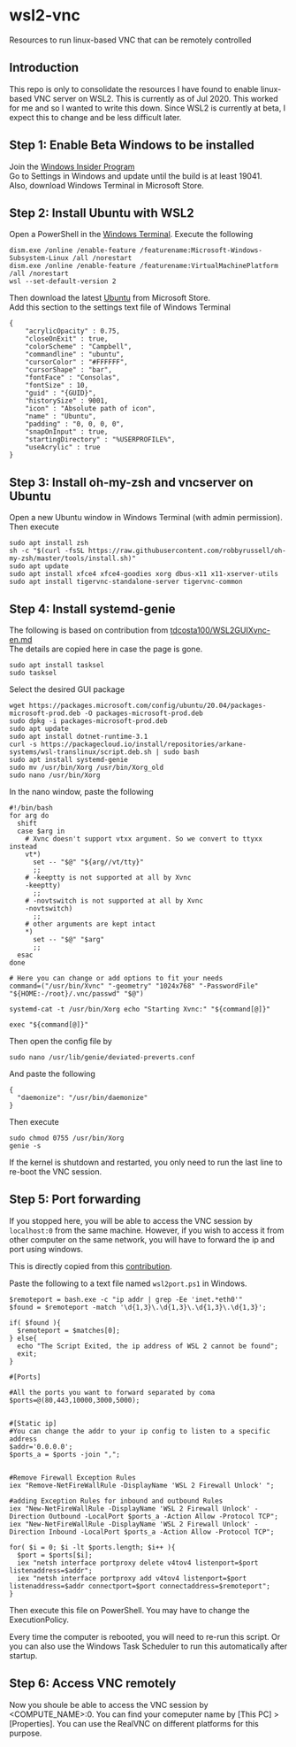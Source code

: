 # wsl2-vnc
Resources to run linux-based VNC that can be remotely controlled


## Introduction
This repo is only to consolidate the resources I have found to enable linux-based VNC server on WSL2. This is currently as of Jul 2020. This worked for me and so I wanted to write this down. Since WSL2 is currently at beta, I expect this to change and be less difficult later.

## Step 1: Enable Beta Windows to be installed
Join the [Windows Insider Program](https://insider.windows.com/en-us/)  
Go to Settings in Windows and update until the build is at least 19041.  
Also, download Windows Terminal in Microsoft Store.

## Step 2: Install Ubuntu with WSL2
Open a PowerShell in the [Windows Terminal](https://www.microsoft.com/en-us/p/windows-terminal/9n0dx20hk701).
Execute the following
```
dism.exe /online /enable-feature /featurename:Microsoft-Windows-Subsystem-Linux /all /norestart
dism.exe /online /enable-feature /featurename:VirtualMachinePlatform /all /norestart
wsl --set-default-version 2

```
Then download the latest [Ubuntu](https://www.microsoft.com/en-us/p/windows-terminal/9n0dx20hk701) from Microsoft Store.  
Add this section to the settings text file of Windows Terminal
```
{
    "acrylicOpacity" : 0.75,
    "closeOnExit" : true,
    "colorScheme" : "Campbell",
    "commandline" : "ubuntu",
    "cursorColor" : "#FFFFFF",
    "cursorShape" : "bar",
    "fontFace" : "Consolas",
    "fontSize" : 10,
    "guid" : "{GUID}",
    "historySize" : 9001,
    "icon" : "Absolute path of icon",
    "name" : "Ubuntu",
    "padding" : "0, 0, 0, 0",
    "snapOnInput" : true,
    "startingDirectory" : "%USERPROFILE%",
    "useAcrylic" : true
}
```

## Step 3: Install oh-my-zsh and vncserver on Ubuntu
Open a new Ubuntu window in Windows Terminal (with admin permission).  
Then execute
```
sudo apt install zsh
sh -c "$(curl -fsSL https://raw.githubusercontent.com/robbyrussell/oh-my-zsh/master/tools/install.sh)"
sudo apt update
sudo apt install xfce4 xfce4-goodies xorg dbus-x11 x11-xserver-utils
sudo apt install tigervnc-standalone-server tigervnc-common
```
## Step 4: Install systemd-genie
The following is based on contribution from [tdcosta100/WSL2GUIXvnc-en.md](https://gist.github.com/tdcosta100/385636cbae39fc8cd0937139e87b1c74)  
The details are copied here in case the page is gone.
```
sudo apt install tasksel
sudo tasksel
```
Select the desired GUI package
```
wget https://packages.microsoft.com/config/ubuntu/20.04/packages-microsoft-prod.deb -O packages-microsoft-prod.deb
sudo dpkg -i packages-microsoft-prod.deb
sudo apt update
sudo apt install dotnet-runtime-3.1
curl -s https://packagecloud.io/install/repositories/arkane-systems/wsl-translinux/script.deb.sh | sudo bash
sudo apt install systemd-genie
sudo mv /usr/bin/Xorg /usr/bin/Xorg_old
sudo nano /usr/bin/Xorg
```
In the nano window, paste the following
```
#!/bin/bash
for arg do
  shift
  case $arg in
    # Xvnc doesn't support vtxx argument. So we convert to ttyxx instead
    vt*)
      set -- "$@" "${arg//vt/tty}"
      ;;
    # -keeptty is not supported at all by Xvnc
    -keeptty)
      ;;
    # -novtswitch is not supported at all by Xvnc
    -novtswitch)
      ;;
    # other arguments are kept intact
    *)
      set -- "$@" "$arg"
      ;;
  esac
done

# Here you can change or add options to fit your needs
command=("/usr/bin/Xvnc" "-geometry" "1024x768" "-PasswordFile" "${HOME:-/root}/.vnc/passwd" "$@") 

systemd-cat -t /usr/bin/Xorg echo "Starting Xvnc:" "${command[@]}"

exec "${command[@]}"
```
Then open the config file by 
```
sudo nano /usr/lib/genie/deviated-preverts.conf
```
And paste the following
```
{
  "daemonize": "/usr/bin/daemonize"
}
```

Then execute
```
sudo chmod 0755 /usr/bin/Xorg
genie -s
```

If the kernel is shutdown and restarted, you only need to run the last line to re-boot the VNC session.

## Step 5: Port forwarding
If you stopped here, you will be able to access the VNC session by `localhost:0` from the same machine. However, if you wish to access it from other computer on the same network, you will have to forward the ip and port using windows.

This is directly copied from this [contribution](https://github.com/microsoft/WSL/issues/4150).

Paste the following to a text file named `wsl2port.ps1` in Windows.
```
$remoteport = bash.exe -c "ip addr | grep -Ee 'inet.*eth0'"
$found = $remoteport -match '\d{1,3}\.\d{1,3}\.\d{1,3}\.\d{1,3}';

if( $found ){
  $remoteport = $matches[0];
} else{
  echo "The Script Exited, the ip address of WSL 2 cannot be found";
  exit;
}

#[Ports]

#All the ports you want to forward separated by coma
$ports=@(80,443,10000,3000,5000);


#[Static ip]
#You can change the addr to your ip config to listen to a specific address
$addr='0.0.0.0';
$ports_a = $ports -join ",";


#Remove Firewall Exception Rules
iex "Remove-NetFireWallRule -DisplayName 'WSL 2 Firewall Unlock' ";

#adding Exception Rules for inbound and outbound Rules
iex "New-NetFireWallRule -DisplayName 'WSL 2 Firewall Unlock' -Direction Outbound -LocalPort $ports_a -Action Allow -Protocol TCP";
iex "New-NetFireWallRule -DisplayName 'WSL 2 Firewall Unlock' -Direction Inbound -LocalPort $ports_a -Action Allow -Protocol TCP";

for( $i = 0; $i -lt $ports.length; $i++ ){
  $port = $ports[$i];
  iex "netsh interface portproxy delete v4tov4 listenport=$port listenaddress=$addr";
  iex "netsh interface portproxy add v4tov4 listenport=$port listenaddress=$addr connectport=$port connectaddress=$remoteport";
}
```
Then execute this file on PowerShell. You may have to change the ExecutionPolicy.

Every time the computer is rebooted, you will need to re-run this script. Or you can also use the Windows Task Scheduler to run this automatically after startup.

## Step 6: Access VNC remotely
Now you shoule be able to access the VNC session by <COMPUTE_NAME>:0. You can find your comeputer name by [This PC] > [Properties]. You can use the RealVNC on different platforms for this purpose.
